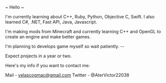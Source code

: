 
~ Hello ~

I'm currently learning about C++, Ruby, Python, Objective C, Swift.
I also learned C#, .NET, Fast API, Java, Javascript.  

I'm making mods from Minecraft and currently learning C++ and OpenGL to create an engine and make better games.

I'm planning to develops game myself so wait patiently. --

Expect projects in a year or two.

Here's my info if you want to contact me:

Mail - velascogmac@gmail.com
Twitter - @AterVictor22038
